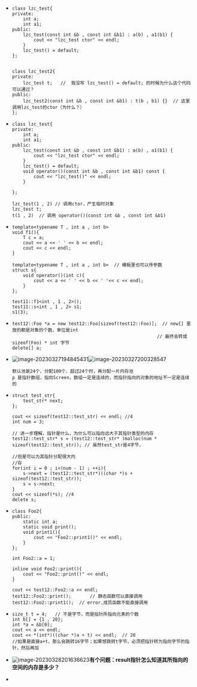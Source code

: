 - ```
  class lzc_test{
  private:
      int a;
      int a1;
  public:
      lzc_test(const int &b , const int &b1) : a(b) , a1(b1) {
          cout << "lzc_test ctor" << endl;
      }
      lzc_test() = default;
  };
  
  
  class lzc_test2{
  private:
      lzc_test t;   //  我没写 lzc_test() = default; 的时候为什么这个代码可以通过？
  public:
      lzc_test2(const int &b , const int &b1) : t(b , b1) {}  // 这里调用lzc_test的ctor（为什么？）
  };
  ```

- ```
  class lzc_test{
  private:
      int a;
      int a1;
  public:
      lzc_test(const int &b , const int &b1) : a(b) , a1(b1) {
          cout << "lzc_test ctor" << endl;
      }
      lzc_test() = default;
      void operator()(const int &b , const int &b1) const {
          cout << "lzc_test()" << endl;
      }
  
  };
  
  lzc_test(1 , 2) // 调用ctor，产生临时对象
  lzc_test t;
  t(1 , 2)  // 调用 operator()(const int &b , const int &b1)
  ```

- ```
  template<typename T , int a , int b>
  void f1(){
      T c = a;
      cout << a << ' ' << b << endl;
      cout << c << endl;
  }
  
  template<typename T , int a , int b>  // 模板里也可以传参数
  struct s{
      void operator()(int c){
          cout << a << ' ' << b << ' '<< c << endl;
      }
  };
  
  test11::f1<int , 1 , 2>();
  test11::s<int , 1 , 2> s1;
  s1(3);
  ```


- ```
  test12::Foo *a = new test12::Foo[sizeof(test12::Foo)];  // new[] 里放的都是对象的个数，单位是int
  														// 最终会转成 sizeof(Foo) * int 字节
  delete[] a;
  ```

  

- ![image-20230327194845431](https://cdn.jsdelivr.net/gh/lzclzclzc12/BlogImage@main/img/202303271958351.png)![image-20230327200328547](https://cdn.jsdelivr.net/gh/lzclzclzc12/BlogImage@main/img/202303272003691.png)

  ```
  默认池是24个，分配100个，超过24个时，再分配一片内存池
  p 是指针数组，指向Screen，数组一定是连续的，而指针指向的对象的地址不一定是连续的
  ```

- ```
  struct test_str{
      test_str* next;
  };
  
  cout << sizeof(test12::test_str) << endl; //4
  int num = 3;
  
  // 进一步理解，指针是什么，为什么可以指向远大于其指针类型的内存
  test12::test_str* s = (test12::test_str* )malloc(num * sizeof(test12::test_str)); // 虽然test_str是4字节，
  																				//但是可以为其指针分配很大内                                                                                  //存
  for(int i = 0 ; i<(num - 1) ; ++i){
      s->next = (test12::test_str*)((char *)s + sizeof(test12::test_str));
      s = s->next;
  }
  cout << sizeof(*s); //4
  delete s;
  ```


- ```
  class Foo2{
  public:
      static int a;
      static void print();
      void print1(){
          cout << "Foo2::print1()" << endl;
      }
  };
  
  int Foo2::a = 1;
  
  inline void Foo2::print(){
      cout << "Foo2::print()" << endl;
  }
  
  cout << test12::Foo2::a << endl;
  test12::Foo2::print();       // 静态函数可以直接调用
  test12::Foo2::print1();  // error,成员函数不能直接调用
  ```

- ```
  size_t t = 4;   // 不是字节，而是指针所指向元素的个数
  int b[] = {1 , 20};
  int *a = &b[0];
  cout << a << endl;
  cout << *(int*)((char *)a + t) << endl;  // 20
  //如果是直接a+t，那么会跳转16字节；如果想跳转t字节，必须把指针转为指向字节的指针，然后再加
  
  ```

  

- ![image-20230328201636623](https://cdn.jsdelivr.net/gh/lzclzclzc12/BlogImage@main/img/202303282016798.png)**有个问题：result指针怎么知道其所指向的空间的内存是多少？**
- 